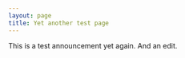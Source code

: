```yaml
---
layout: page
title: Yet another test page
---
```


This is a test announcement yet again. And an edit.
